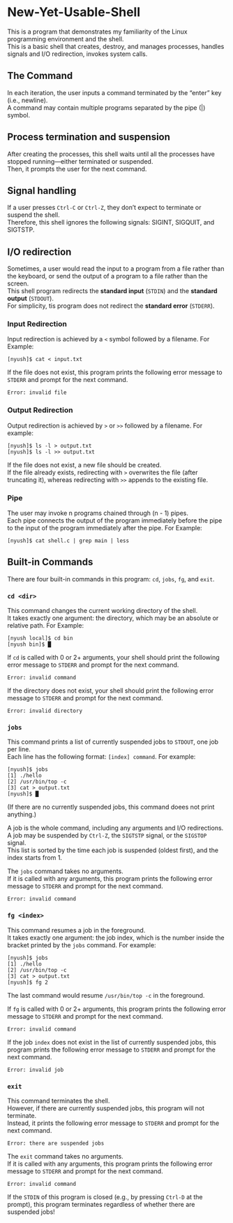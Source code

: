 # New-Yet-Usable-Shell

This is a program that demonstrates my familiarity of the Linux programming environment and the shell.<br>
This is a basic shell that creates, destroy, and manages processes, handles signals and I/O redirection, invokes system calls. <br/>

## The Command
In each iteration, the user inputs a command terminated by the “enter” key (i.e., newline).<br/>
A command may contain multiple programs separated by the pipe (|) symbol. 

## Process termination and suspension
After creating the processes, this shell waits until all the processes have stopped running—either terminated or suspended. <br/>
Then, it prompts the user for the next command. 

## Signal handling
If a user presses `Ctrl-C` or `Ctrl-Z`, they don’t expect to terminate or suspend the shell. <br/>
Therefore, this shell ignores the following signals: SIGINT, SIGQUIT, and SIGTSTP. <br/>

## I/O redirection
Sometimes, a user would read the input to a program from a file rather than the keyboard, or send the output of a program to a file rather than the screen. <br/>
This shell program redirects the **standard input** (`STDIN`) and the **standard output** (`STDOUT`). <br/>
For simplicity, tis program does not redirect the **standard error** (`STDERR`).

### Input Redirection
Input redirection is achieved by a `<` symbol followed by a filename. For Example:
```
[nyush]$ cat < input.txt
```
If the file does not exist, this program prints the following error message to `STDERR` and prompt for the next command.<br/>
```
Error: invalid file
```
### Output Redirection
Output redirection is achieved by `>` or `>>` followed by a filename. For example:
```
[nyush]$ ls -l > output.txt
[nyush]$ ls -l >> output.txt
```
If the file does not exist, a new file should be created.<br/>
If the file already exists, redirecting with `>` overwrites the file (after truncating it), whereas redirecting with `>>` appends to the existing file.

### Pipe
The user may invoke n programs chained through (n - 1) pipes. <br/>
Each pipe connects the output of the program immediately before the pipe to the input of the program immediately after the pipe. For Example:
```
[nyush]$ cat shell.c | grep main | less
```

## Built-in Commands
There are four built-in commands in this program: `cd`, `jobs`, `fg`, and `exit`. 

### `cd <dir>`
This command changes the current working directory of the shell. <br/>
It takes exactly one argument: the directory, which may be an absolute or relative path. For Example:
```
[nyush local]$ cd bin
[nyush bin]$ █
```
If `cd` is called with 0 or 2+ arguments, your shell should print the following error message to `STDERR` and prompt for the next command.
```
Error: invalid command
```
If the directory does not exist, your shell should print the following error message to `STDERR` and prompt for the next command.
```
Error: invalid directory
```

### `jobs`
This command prints a list of currently suspended jobs to `STDOUT`, one job per line.<br/>
Each line has the following format: `[index] command`. For example:
```
[nyush]$ jobs
[1] ./hello
[2] /usr/bin/top -c
[3] cat > output.txt
[nyush]$ █
```
(If there are no currently suspended jobs, this command doees not print anything.)

A job is the whole command, including any arguments and I/O redirections.<br/>
A job may be suspended by `Ctrl-Z`, the `SIGTSTP` signal, or the `SIGSTOP` signal.<br/>
This list is sorted by the time each job is suspended (oldest first), and the index starts from 1.

The `jobs` command takes no arguments. <br/>
If it is called with any arguments, this program prints the following error message to `STDERR` and prompt for the next command.
```
Error: invalid command
```

### `fg <index>`
This command resumes a job in the foreground.<br/>
It takes exactly one argument: the job index, which is the number inside the bracket printed by the `jobs` command. For example:
```
[nyush]$ jobs
[1] ./hello
[2] /usr/bin/top -c
[3] cat > output.txt
[nyush]$ fg 2
```
The last command would resume `/usr/bin/top -c` in the foreground. <br/>

If `fg` is called with 0 or 2+ arguments, this program prints the following error message to `STDERR` and prompt for the next command.
```
Error: invalid command
```

If the job `index` does not exist in the list of currently suspended jobs, this program prints the following error message to `STDERR` and prompt for the next command.
```
Error: invalid job
```

### `exit`

This command terminates the shell.<br/>
However, if there are currently suspended jobs, this program will not terminate. <br/>
Instead, it prints the following error message to `STDERR` and prompt for the next command.
```
Error: there are suspended jobs

```
The `exit` command takes no arguments. <br/>
If it is called with any arguments, this program prints the following error message to `STDERR` and prompt for the next command.
```
Error: invalid command
```
If the `STDIN` of this program is closed (e.g., by pressing `Ctrl-D` at the prompt), this program terminates regardless of whether there are suspended jobs!
